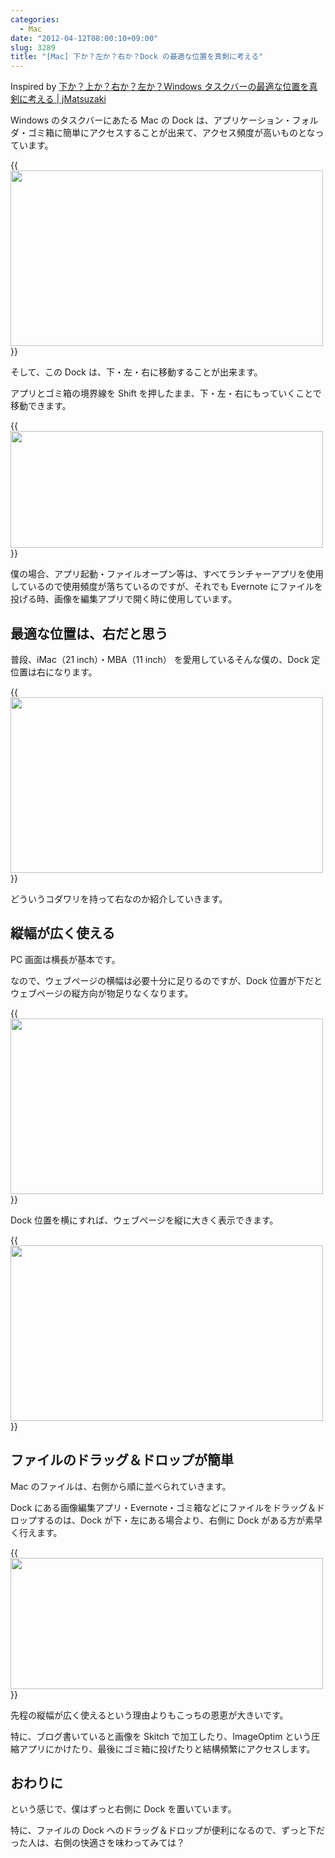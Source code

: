 ```yaml
---
categories:
  - Mac
date: "2012-04-12T08:00:10+09:00"
slug: 3289
title: "[Mac] 下か？左か？右か？Dock の最適な位置を真剣に考える"
---
```


Inspired by [下か？上か？右か？左か？Windows タスクバーの最適な位置を真剣に考える | jMatsuzaki](http://jmatsuzaki.wordpress.com/2012/03/30/%e4%b8%8b%e3%81%8b%ef%bc%9f%e4%b8%8a%e3%81%8b%ef%bc%9f%e5%8f%b3%e3%81%8b%ef%bc%9f%e5%b7%a6%e3%81%8b%ef%bc%9fwindows%e3%82%bf%e3%82%b9%e3%82%af%e3%83%90%e3%83%bc%e3%81%ae%e6%9c%80%e9%81%a9%e3%81%aa/)

Windows のタスクバーにあたる Mac の Dock は、アプリケーション・フォルダ・ゴミ箱に簡単にアクセスすることが出来て、アクセス頻度が高いものとなっています。

{{<img alt="" src="/images/2012/04/3289_1.png" width="500" height="281">}}

そして、この Dock は、下・左・右に移動することが出来ます。

アプリとゴミ箱の境界線を Shift を押したまま、下・左・右にもっていくことで移動できます。

{{<img alt="" src="/images/2012/04/3289_2.png" width="500" height="187">}}

僕の場合、アプリ起動・ファイルオープン等は、すべてランチャーアプリを使用しているので使用頻度が落ちているのですが、それでも Evernote にファイルを投げる時、画像を編集アプリで開く時に使用しています。

## 最適な位置は、右だと思う

普段、iMac（21 inch）・MBA（11 inch） を愛用しているそんな僕の、Dock 定位置は右になります。

{{<img alt="" src="/images/2012/04/3289_3.png" width="500" height="281">}}

どういうコダワリを持って右なのか紹介していきます。

## 縦幅が広く使える

PC 画面は横長が基本です。

なので、ウェブページの横幅は必要十分に足りるのですが、Dock 位置が下だとウェブページの縦方向が物足りなくなります。

{{<img alt="" src="/images/2012/04/3289_4.png" width="500" height="281">}}

Dock 位置を横にすれば、ウェブページを縦に大きく表示できます。

{{<img alt="" src="/images/2012/04/3289_5.png" width="500" height="281">}}

## ファイルのドラッグ＆ドロップが簡単

Mac のファイルは、右側から順に並べられていきます。

Dock にある画像編集アプリ・Evernote・ゴミ箱などにファイルをドラッグ＆ドロップするのは、Dock が下・左にある場合より、右側に Dock がある方が素早く行えます。

{{<img alt="" src="/images/2012/04/3289_6.png" width="500" height="210">}}

先程の縦幅が広く使えるという理由よりもこっちの恩恵が大きいです。

特に、ブログ書いていると画像を Skitch で加工したり、ImageOptim という圧縮アプリにかけたり、最後にゴミ箱に投げたりと結構頻繁にアクセスします。

## おわりに

という感じで、僕はずっと右側に Dock を置いています。

特に、ファイルの Dock へのドラッグ＆ドロップが便利になるので、ずっと下だった人は、右側の快適さを味わってみては？
